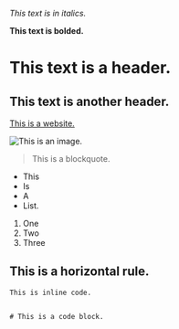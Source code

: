 *This text is in italics.*

**This text is bolded.**

# This text is a header.

## This text is another header.

[This is a website.](http://a.com)

![This is an image.](http://url/a.png)

> This is a blockquote.

* This
* Is
* A
* List.

1. One
2. Two
3. Three

This is a horizontal rule.
---

`This is inline code.`

```

# This is a code block.

```
